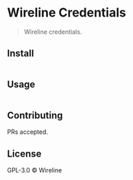 # Wireline Credentials

> Wireline credentials.

## Install

```
```

## Usage

```
```

## Contributing

PRs accepted.

## License

GPL-3.0 © Wireline

